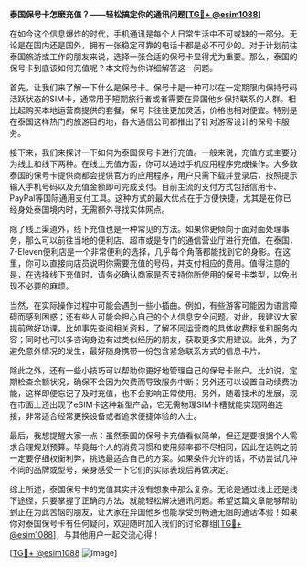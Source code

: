 **泰国保号卡怎麽充值？——轻松搞定你的通讯问题[[TG💪+ @esim1088](https://t.me/s/esim1088)]**

在如今这个信息爆炸的时代，手机通讯是每个人日常生活中不可或缺的一部分。无论是在国内还是国外，拥有一张稳定可靠的电话卡都是必不可少的。对于计划前往泰国旅游或工作的朋友来说，选择一张合适的保号卡显得尤为重要。那么，泰国的保号卡到底该如何充值呢？本文将为你详细解答这一问题。

首先，让我们来了解一下什么是保号卡。保号卡是一种可以在一定期限内保持号码活跃状态的SIM卡，通常用于短期旅行者或者需要在异国他乡保持联系的人群。相比起购买本地运营商提供的套餐，保号卡往往更加灵活，价格也相对便宜。特别是在泰国这样热门的旅游目的地，各大通信公司都推出了针对游客设计的保号卡服务。

接下来，我们来探讨一下如何为泰国保号卡进行充值。一般来说，充值方式主要分为线上和线下两种。在线上充值方面，你可以通过手机应用程序完成操作。大多数泰国的保号卡提供商都会提供官方的应用程序，用户只需下载并登录后，按照提示输入手机号码以及充值金额即可完成支付。目前主流的支付方式包括信用卡、PayPal等国际通用支付工具。这种方式的最大优点在于方便快捷，尤其是在你已经身处泰国境内时，无需额外寻找实体网点。

除了线上渠道外，线下充值也是一种常见的方法。如果你更倾向于面对面处理事务，那么可以前往当地的便利店、超市或是专门的通信营业厅进行充值。在泰国，7-Eleven便利店是一个非常便利的选择，几乎每个角落都能找到它的身影。在这里，你可以直接向店员说明你需要充值的号码，并支付相应的费用。值得注意的是，在选择线下充值时，请务必确认商家是否支持你所使用的保号卡类型，以免出现不必要的麻烦。

当然，在实际操作过程中可能会遇到一些小插曲。例如，有些游客可能因为语言障碍而感到困惑；还有些人可能会担心自己的个人信息安全问题。对此，我建议大家提前做好功课，比如事先查阅相关资料，了解不同运营商的具体收费标准和服务内容；同时也可以多咨询身边有过类似经历的朋友，获取更多实用建议。此外，为了避免意外情况的发生，最好随身携带一份包含紧急联系方式的信息卡片。

除此之外，还有一些小技巧可以帮助你更好地管理自己的保号卡账户。比如说，定期检查余额状况，确保不会因为欠费而导致服务中断；另外还可以设置自动续费功能，这样即便忘记了及时充值，也不会影响正常使用。另外，随着技术的发展，现在市面上还出现了eSIM卡这种新型产品，它无需物理SIM卡槽就能实现网络连接，非常适合经常更换设备或者追求便捷体验的人士。

最后，我想提醒大家一点：虽然泰国的保号卡充值看似简单，但还是要根据个人需求合理规划预算。毕竟每个人的消费习惯和使用频率都不尽相同，因此在选购之前一定要仔细权衡利弊，挑选最适合自己的方案。如果条件允许的话，不妨尝试几种不同的品牌或型号，亲身感受一下它们的实际表现后再做决定。

综上所述，泰国保号卡的充值其实并没有想象中那么复杂。无论是通过线上还是线下途径，只要掌握了正确的方法，就能轻松解决通讯问题。希望这篇文章能够帮助到正在为此苦恼的朋友，让大家在异国他乡也能享受到畅通无阻的通话体验！如果你对泰国保号卡有任何疑问，欢迎随时加入我们的讨论群组[[TG💪+ @esim1088](https://t.me/s/esim1088)]，与其他用户一起交流心得！

[[TG💪+ @esim1088](https://t.me/s/esim1088) ![Image](https://i.postimg.cc/4NQfJmqS/Snipaste-2025-05-13-00-14-12.png)]